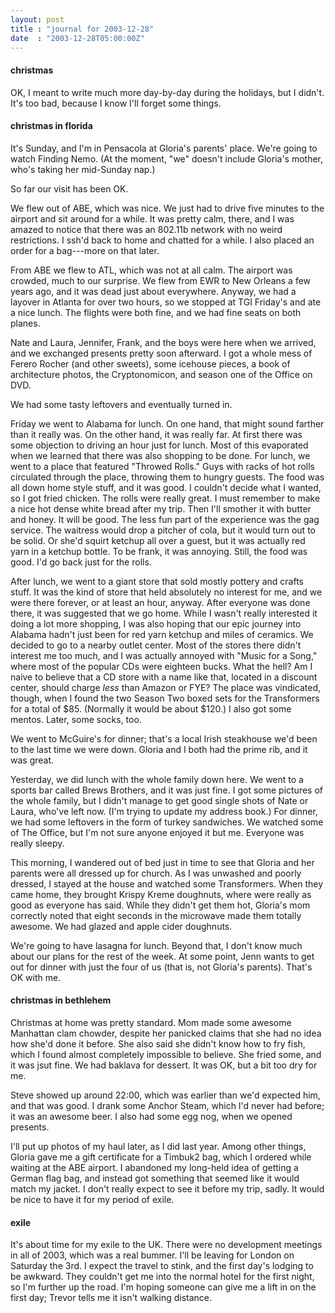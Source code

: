 ```yaml
---
layout: post
title : "journal for 2003-12-28"
date  : "2003-12-28T05:00:00Z"
---
```

<h4>christmas</h4>OK, I meant to write much more day-by-day during the holidays, but I didn't. It's too bad, because I know I'll forget some things.<h4>christmas in florida</h4>It's Sunday, and I'm in Pensacola at Gloria's parents' place.  We're going to watch Finding Nemo.  (At the moment, "we" doesn't include Gloria's mother, who's taking her mid-Sunday nap.)

So far our visit has been OK.

We flew out of ABE, which was nice.  We just had to drive five minutes to the airport and sit around for a while.  It was pretty calm, there, and I was amazed to notice that there was an 802.11b network with no weird restrictions. I ssh'd back to home and chatted for a while.  I also placed an order for a bag---more on that later.

From ABE we flew to ATL, which was not at all calm.  The airport was crowded, much to our surprise.  We flew from EWR to New Orleans a few years ago, and it was dead just about everywhere.  Anyway, we had a layover in Atlanta for over two hours, so we stopped at TGI Friday's and ate a nice lunch.  The flights were both fine, and we had fine seats on both planes.

Nate and Laura, Jennifer, Frank, and the boys were here when we arrived, and we exchanged presents pretty soon afterward.  I got a whole mess of Ferero Rocher (and other sweets), some icehouse pieces, a book of architecture photos, the Cryptonomicon, and season one of the Office on DVD.

We had some tasty leftovers and eventually turned in.

Friday we went to Alabama for lunch.  On one hand, that might sound farther than it really was.  On the other hand, it was really far.  At first there was some objection to driving an hour just for lunch.  Most of this evaporated when we learned that there was also shopping to be done.  For lunch, we went to a place that featured "Throwed Rolls."  Guys with racks of hot rolls circulated through the place, throwing them to hungry guests.  The food was all down home style stuff, and it was good.  I couldn't decide what I wanted, so I got fried chicken.  The rolls were really great.  I must remember to make a nice hot dense white bread after my trip.  Then I'll smother it with butter and honey. It will be good.  The less fun part of the experience was the gag service.  The waitress would drop a pitcher of cola, but it would turn out to be solid.  Or she'd squirt ketchup all over a guest, but it was actually red yarn in a ketchup bottle.  To be frank, it was annoying.  Still, the food was good.  I'd go back just for the rolls.

After lunch, we went to a giant store that sold mostly pottery and crafts stuff.  It was the kind of store that held absolutely no interest for me, and we were there forever, or at least an hour, anyway.  After everyone was done there, it was suggested that we go home.  While I wasn't really interested it doing a lot more shopping, I was also hoping that our epic journey into Alabama hadn't just been for red yarn ketchup and miles of ceramics.  We decided to go to a nearby outlet center.  Most of the stores there didn't interest me too much, and I was actually annoyed with "Music for a Song," where most of the popular CDs were eighteen bucks.  What the hell?  Am I naive to believe that a CD store with a name like that, located in a discount center, should charge <em>less</em> than Amazon or FYE?  The place was vindicated, though, when I found the two Season Two boxed sets for the Transformers for a total of $85. (Normally it would be about $120.)  I also got some mentos.  Later, some socks, too.

We went to McGuire's for dinner; that's a local Irish steakhouse we'd been to the last time we were down.  Gloria and I both had the prime rib, and it was great.

Yesterday, we did lunch with the whole family down here.  We went to a sports bar called Brews Brothers, and it was just fine.  I got some pictures of the whole family, but I didn't manage to get good single shots of Nate or Laura, who've left now.  (I'm trying to update my address book.)  For dinner, we had some leftovers in the form of turkey sandwiches.  We watched some of The Office, but I'm not sure anyone enjoyed it but me.  Everyone was really sleepy.

This morning, I wandered out of bed just in time to see that Gloria and her parents were all dressed up for church.  As I was unwashed and poorly dressed, I stayed at the house and watched some Transformers.  When they came home, they brought Krispy Kreme doughnuts, where were really as good as everyone has said. While they didn't get them hot, Gloria's mom correctly noted that eight seconds in the microwave made them totally awesome.  We had glazed and apple cider doughnuts.

We're going to have lasagna for lunch.  Beyond that, I don't know much about our plans for the rest of the week.  At some point, Jenn wants to get out for dinner with just the four of us (that is, not Gloria's parents).  That's OK with me.<h4>christmas in bethlehem</h4>Christmas at home was pretty standard.  Mom made some awesome Manhattan clam chowder, despite her panicked claims that she had no idea how she'd done it before.  She also said she didn't know how to fry fish, which I found almost completely impossible to believe.  She fried some, and it was jsut fine.  We had baklava for dessert.  It was OK, but a bit too dry for me.

Steve showed up around 22:00, which was earlier than we'd expected him, and that was good.  I drank some Anchor Steam, which I'd never had before; it was an awesome beer.  I also had some egg nog, when we opened presents.

I'll put up photos of my haul later, as I did last year.  Among other things, Gloria gave me a gift certificate for a Timbuk2 bag, which I ordered while waiting at the ABE airport.  I abandoned my long-held idea of getting a German flag bag, and instead got something that seemed like it would match my jacket. I don't really expect to see it before my trip, sadly.  It would be nice to have it for my period of exile.<h4>exile</h4>It's about time for my exile to the UK.  There were no development meetings in all of 2003, which was a real bummer.  I'll be leaving for London on Saturday the 3rd.  I expect the travel to stink, and the first day's lodging to be awkward.  They couldn't get me into the normal hotel for the first night, so I'm further up the road.  I'm hoping someone can give me a lift in on the first day; Trevor tells me it isn't walking distance.

